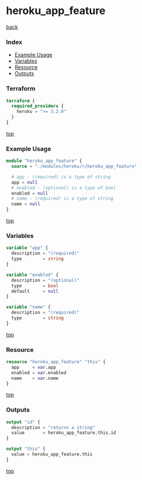 # heroku_app_feature

[back](../heroku.md)

### Index

- [Example Usage](#example-usage)
- [Variables](#variables)
- [Resource](#resource)
- [Outputs](#outputs)

### Terraform

```terraform
terraform {
  required_providers {
    heroku = ">= 3.2.0"
  }
}
```

[top](#index)

### Example Usage

```terraform
module "heroku_app_feature" {
  source = "./modules/heroku/r/heroku_app_feature"

  # app - (required) is a type of string
  app = null
  # enabled - (optional) is a type of bool
  enabled = null
  # name - (required) is a type of string
  name = null
}
```

[top](#index)

### Variables

```terraform
variable "app" {
  description = "(required)"
  type        = string
}

variable "enabled" {
  description = "(optional)"
  type        = bool
  default     = null
}

variable "name" {
  description = "(required)"
  type        = string
}
```

[top](#index)

### Resource

```terraform
resource "heroku_app_feature" "this" {
  app     = var.app
  enabled = var.enabled
  name    = var.name
}
```

[top](#index)

### Outputs

```terraform
output "id" {
  description = "returns a string"
  value       = heroku_app_feature.this.id
}

output "this" {
  value = heroku_app_feature.this
}
```

[top](#index)
